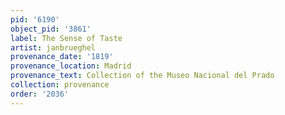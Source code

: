 ```yaml
---
pid: '6190'
object_pid: '3861'
label: The Sense of Taste
artist: janbrueghel
provenance_date: '1819'
provenance_location: Madrid
provenance_text: Collection of the Museo Nacional del Prado
collection: provenance
order: '2036'
---
```

